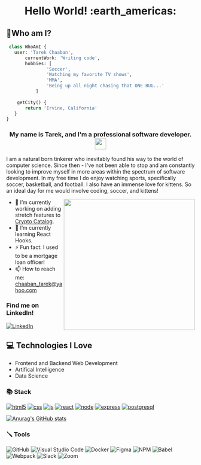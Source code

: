 <h1 align="center">
Hello World! :earth_americas:
</h1>

## 🧐Who am I?
 ```python
  class WhoAmI {
 	user: 'Tarek Chaaban',
		currentWork: 'Writing code',
		hobbies: [
				'Soccer',
				'Watching my favorite TV shows',
				'MMA',
				'Being up all night chasing that ONE BUG...'
			]
	
	 getCity() {
		return 'Irvine, California'
	}
 }
 ```
 <h3 align="center">
My name is Tarek, and I'm a professional software developer. <img src="https://media.giphy.com/media/hvRJCLFzcasrR4ia7z/giphy.gif" width="30">
</h3>

I am a natural born tinkerer who inevitably found his way to the world of computer science. Since then - I've not been able to stop and am constantly looking to improve myself in more areas within the spectrum of software development. In my free time I do enjoy watching sports, specifically soccer, basketball, and football. I also have an immense love for kittens. So an ideal day for me would involve coding, soccer, and kittens! 

<img src="https://github.com/demartini/demartini/blob/master/code.gif" align="right" width="350" style="max-width: 100%;" />

- 🔭 I’m currently working on adding stretch features to <a href="https://tarekchaaban.github.io/crypto-catalog/">Crypto Catalog</a>.
- 🌱 I’m currently learning React Hooks.
- ⚡ Fun fact: I used to be a mortgage loan officer!
- 📫 How to reach me: <a href="mailto:chaaban_tarek@yahoo.com">chaaban_tarek@yahoo.com</a>

### Find me on LinkedIn!
<a href="https://www.linkedin.com/in/tarek-chaaban/">![LinkedIn](https://img.shields.io/badge/linkedin-%230077B5.svg?style=for-the-badge&logo=linkedin&logoColor=white) </a>

 ## :computer: Technologies I Love
 * Frontend and Backend Web Development
* Artifical Intelligence
* Data Science
### :books: Stack
<a target="_blank" rel="noopener noreferrer nofollow" href="https://user-images.githubusercontent.com/49361894/194736004-a8430d19-7685-440b-bb59-58412591cb39.svg"><img src="https://user-images.githubusercontent.com/49361894/194736004-a8430d19-7685-440b-bb59-58412591cb39.svg" alt="html5" style="max-width: 100%;"></a>
<a target="_blank" rel="noopener noreferrer nofollow" href="https://user-images.githubusercontent.com/49361894/194736008-f444cf88-9615-411a-b5c6-a86798b43180.svg"><img src="https://user-images.githubusercontent.com/49361894/194736008-f444cf88-9615-411a-b5c6-a86798b43180.svg" alt="css" style="max-width: 100%;"></a>
<a target="_blank" rel="noopener noreferrer nofollow" href="https://user-images.githubusercontent.com/49361894/194735990-a92a1544-6f6b-4ebf-9eb1-3148a1b69a7b.svg"><img src="https://user-images.githubusercontent.com/49361894/194735990-a92a1544-6f6b-4ebf-9eb1-3148a1b69a7b.svg" alt="js" style="max-width: 100%;"></a>
<a target="_blank" rel="noopener noreferrer nofollow" href="https://user-images.githubusercontent.com/49361894/194735984-0088c501-2ea1-447b-922d-1947c60af3f2.svg"><img src="https://user-images.githubusercontent.com/49361894/194735984-0088c501-2ea1-447b-922d-1947c60af3f2.svg" alt="react" style="max-width: 100%;"></a>
<a target="_blank" rel="noopener noreferrer nofollow" href="https://user-images.githubusercontent.com/49361894/194735997-ca439a7b-de9b-44fb-98df-de0e348c982d.svg"><img src="https://user-images.githubusercontent.com/49361894/194735997-ca439a7b-de9b-44fb-98df-de0e348c982d.svg" alt="node" style="max-width: 100%;"></a>
<a target="_blank" rel="noopener noreferrer nofollow" href="https://user-images.githubusercontent.com/49361894/194735999-9b43342d-522b-41a9-823d-318362c82aac.svg"><img src="https://user-images.githubusercontent.com/49361894/194735999-9b43342d-522b-41a9-823d-318362c82aac.svg" alt="express" style="max-width: 100%;"></a>
<a target="_blank" rel="noopener noreferrer nofollow" href="https://user-images.githubusercontent.com/49361894/194736013-02d95228-339d-46a2-8fd0-75cd8d288194.svg"><img src="https://user-images.githubusercontent.com/49361894/194736013-02d95228-339d-46a2-8fd0-75cd8d288194.svg" alt="postgresql" style="max-width: 100%;"></a>

[![Anurag's GitHub stats](https://github-readme-stats.vercel.app/api?username=Tarekchaaban&hide=stars,contribs)](https://github.com/anuraghazra/github-readme-stats)

### :screwdriver: Tools

![GitHub](https://img.shields.io/badge/github-%23121011.svg?style=for-the-badge&logo=github&logoColor=white)
![Visual Studio Code](https://img.shields.io/badge/Visual%20Studio%20Code-0078d7.svg?style=for-the-badge&logo=visual-studio-code&logoColor=white)
![Docker](https://img.shields.io/badge/docker-%230db7ed.svg?style=for-the-badge&logo=docker&logoColor=white)
![Figma](https://img.shields.io/badge/figma-%23F24E1E.svg?style=for-the-badge&logo=figma&logoColor=white)
![NPM](https://img.shields.io/badge/NPM-%23000000.svg?style=for-the-badge&logo=npm&logoColor=white)
![Babel](https://img.shields.io/badge/Babel-F9DC3e?style=for-the-badge&logo=babel&logoColor=black)
![Webpack](https://img.shields.io/badge/webpack-%238DD6F9.svg?style=for-the-badge&logo=webpack&logoColor=black)
![Slack](https://img.shields.io/badge/Slack-4A154B?style=for-the-badge&logo=slack&logoColor=white)
![Zoom](https://img.shields.io/badge/Zoom-2D8CFF?style=for-the-badge&logo=zoom&logoColor=white)

<!--
**Tarekchaaban/Tarekchaaban** is a ✨ _special_ ✨ repository because its `README.md` (this file) appears on your GitHub profile.

Here are some ideas to get you started:

- 🔭 I’m currently working on ...
- 🌱 I’m currently learning ...
- 👯 I’m looking to collaborate on ...
- 🤔 I’m looking for help with ...
- 💬 Ask me about ...
- 📫 How to reach me: ...
- 😄 Pronouns: ...
- ⚡ Fun fact: ...
-->
